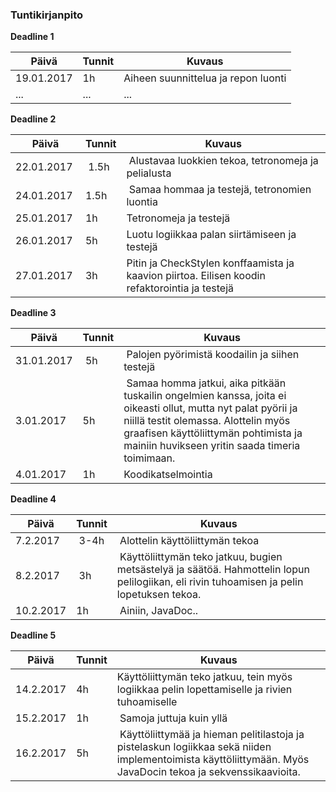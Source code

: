 ### Tuntikirjanpito

**Deadline 1**

Päivä | Tunnit | Kuvaus
--------------- | ----- | ------
19.01.2017 | 1h | Aiheen suunnittelua ja repon luonti
... | ... | ...


**Deadline 2**

Päivä | Tunnit | Kuvaus
--------------- | ----- | ------
22.01.2017 | 1.5h | Alustavaa luokkien tekoa, tetronomeja ja pelialusta
24.01.2017 | 1.5h | Samaa hommaa ja testejä, tetronomien luontia
25.01.2017 | 1h   | Tetronomeja ja testejä
26.01.2017 | 5h   | Luotu logiikkaa palan siirtämiseen ja testejä
27.01.2017 | 3h   | Pitin ja CheckStylen konffaamista ja kaavion piirtoa. Eilisen koodin refaktorointia ja testejä


**Deadline 3**

Päivä | Tunnit | Kuvaus
--------------- | ----- | ------
31.01.2017 | 5h | Palojen pyörimistä koodailin ja siihen testejä
3.01.2017 | 5h | Samaa homma jatkui, aika pitkään tuskailin ongelmien kanssa, joita ei oikeasti ollut, mutta nyt palat pyörii ja niillä testit olemassa. Alottelin myös graafisen käyttöliittymän pohtimista ja mainiin huvikseen yritin saada timeria toimimaan.
4.01.2017 | 1h | Koodikatselmointia

**Deadline 4**

Päivä | Tunnit | Kuvaus
--------------- | ----- | ------
7.2.2017 | 3-4h | Alottelin käyttöliittymän tekoa
8.2.2017 | 3h | Käyttöliittymän teko jatkuu, bugien metsästelyä ja säätöä. Hahmottelin lopun pelilogiikan, eli rivin tuhoamisen ja pelin lopetuksen tekoa.
10.2.2017 | 1h | Ainiin, JavaDoc..

**Deadline 5**

Päivä | Tunnit | Kuvaus
--------------- | ----- | ------
14.2.2017 | 4h | Käyttöliittymän teko jatkuu, tein myös logiikkaa pelin lopettamiselle ja rivien tuhoamiselle
15.2.2017 | 1h | Samoja juttuja kuin yllä
16.2.2017 | 5h | Käyttöliittymää ja hieman pelitilastoja ja pistelaskun logiikkaa sekä niiden implementoimista käyttöliittymään. Myös JavaDocin tekoa ja sekvenssikaavioita.
